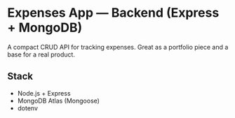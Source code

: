 # Expenses App — Backend (Express + MongoDB)

A compact CRUD API for tracking expenses. Great as a portfolio piece and a base for a real product.

## Stack

- Node.js + Express
- MongoDB Atlas (Mongoose)
- dotenv
